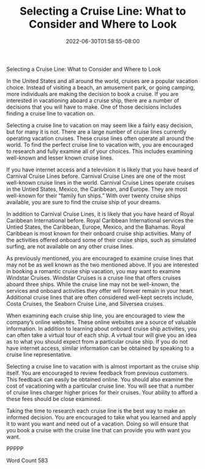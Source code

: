﻿---
title: "Selecting a Cruise Line:  What to Consider and Where to Look"
date: 2022-06-30T01:58:55-08:00
description: "Cruise Ships Tips for Web Success"
featured_image: "/images/Cruise Ships.jpg"
tags: ["Cruise Ships"]
---

Selecting a Cruise Line:  What to Consider and Where to Look

In the United States and all around the world, cruises are a popular vacation choice.  Instead of visiting a beach, an amusement park, or going camping, more individuals are making the decision to book a cruise.  If you are interested in vacationing aboard a cruise ship, there are a number of decisions that you will have to make.  One of those decisions includes finding a cruise line to vacation on.  

Selecting a cruise line to vacation on may seem like a fairly easy decision, but for many it is not.  There are a large number of cruise lines currently operating vacation cruises.  These cruise lines often operate all around the world.  To find the perfect cruise line to vacation with, you are encouraged to research and fully examine all of your choices.  This includes examining well-known and lesser known cruise lines.  

If you have internet access and a television it is likely that you have heard of Carnival Cruise Lines before. Carnival Cruise Lines are one of the most well-known cruise lines in the world.  Carnival Cruise Lines operate cruises in the Untied States, Mexico, the Caribbean, and Europe.  They are most well-known for their “family fun ships.”  With over twenty cruise ships available, you are sure to find the cruise ship of your dreams.

In addition to Carnival Cruise Lines, it is likely that you have heard of Royal Caribbean International before.  Royal Caribbean International services the Untied States, the Caribbean, Europe, Mexico, and the Bahamas. Royal Caribbean is most known for their onboard cruise ship activities.  Many of the activities offered onboard some of their cruise ships, such as simulated surfing, are not available on any other cruise lines.  

As previously mentioned, you are encouraged to examine cruise lines that may not be as well known as the two mentioned above.  If you are interested in booking a romantic cruise ship vacation, you may want to examine Windstar Cruises.  Windstar Cruises is a cruise line that offers cruises aboard three ships.  While the cruise line may not be well-known, the services and onboard activities they offer will forever remain in your heart. Additional cruise lines that are often considered well-kept secrets include, Costa Cruises, the Seaborn Cruise Line, and Silversea cruises.

When examining each cruise ship line, you are encouraged to view the company’s online websites.  These online websites are a source of valuable information. In addition to learning about onboard cruise ship activities, you can often take a virtual tour of each ship.  A virtual tour will give you an idea as to what you should expect from a particular cruise ship.  If you do not have internet access, similar information can be obtained by speaking to a cruise line representative.  

Selecting a cruise line to vacation with is almost important as the cruise ship itself.  You are encouraged to review feedback from previous customers.  This feedback can easily be obtained online. You should also examine the cost of vacationing with a particular cruise line.  You will see that a number of cruise lines charger higher prices for their cruises.  Your ability to afford a these fees should be close examined. 

Taking the time to research each cruise line is the best way to make an informed decision.  You are encouraged to take what you learned and apply it to want you want and need out of a vacation.  Doing so will ensure that you book a cruise with the cruise line that can provide you with want you want. 

PPPPP

Word Count 583


